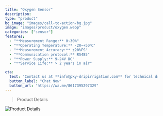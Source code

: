 ```yaml
---
title: "Oxygen Sensor"
description: 
type: "product"
bg_image: "images/call-to-action-bg.jpg"
image: "images/product/oxygen.webp"
categories: ["sensor"]
features:
  - "**Measurement Range:** 0~30%"
  - "**Operating Temperature:** -20~+50℃" 
  - "**Measurement Accuracy:** ±20%FS"
  - "**Communication protocol:** RS485" 
  - "**Power Supply:** 9~24V DC" 
  - "**Service Life:** > 2 years in air" 

cta: 
  text: "Contact us at **info@pky-dripirrigation.com** for technical drawings, quotes, or integration advice."
  button_label: "Chat Now"
  button_url: "https://wa.me/8617395297329" 
---
```

> Product Details


![Product Details](/images/product/oxygen1.webp)